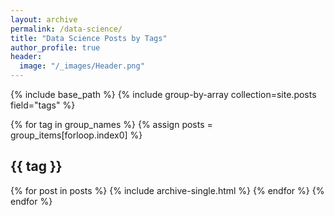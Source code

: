 ```yaml
---
layout: archive
permalink: /data-science/
title: "Data Science Posts by Tags"
author_profile: true
header:
  image: "/_images/Header.png"
---
```


{% include base_path %}
{% include group-by-array collection=site.posts field="tags" %}

{% for tag in group_names %}
  {% assign posts = group_items[forloop.index0] %}
  <h2 id="{{ tag | slugify }}" class="archive__subtitle">{{ tag }} </h2>
  {% for post in posts %}
    {% include archive-single.html %}
  {% endfor %}
{% endfor %}
